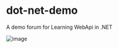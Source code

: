 # dot-net-demo
A demo forum for Learning WebApi in .NET

![image](https://user-images.githubusercontent.com/69796042/179360447-667b18d7-5c91-47c7-bfe2-aadde5c2479d.png)

